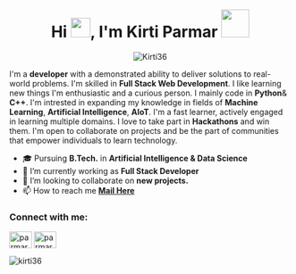 <h1 align="center" >Hi <img src="https://media.giphy.com/media/hvRJCLFzcasrR4ia7z/giphy.gif" width="35px" height="35px">, I'm <a>Kirti Parmar</a> <img height ="50px" src="https://github.com/Kirti36/kirti36/blob/main/Coding%20Girl%20Animation.gif" /></h1>
<p align="center"> <img src="https://komarev.com/ghpvc/?username=Kirti36&label=Profile%20views&color=0e75b6&style=flat" alt="Kirti36" /> </p>

I'm a **developer** with a demonstrated ability to deliver solutions to real-world problems. I'm skilled in **Full Stack Web Development**. I like learning new things I'm enthusiastic and a curious person. I mainly code in **Python**& **C++**. I'm intrested in expanding my knowledge in fields of **Machine Learning**, **Artificial Intelligence**, **AIoT**. I'm a fast learner, actively engaged in learning multiple domains. I love to take part in **Hackathons** and win them. I'm open to collaborate on projects and be the part of communities that empower individuals to learn technology.


- 🎓 Pursuing **B.Tech.** in **Artificial Intelligence & Data Science**
- 🔭 I’m currently working as **Full Stack Developer**
- 👯 I’m looking to collaborate on **new projects.**
- 📫 How to reach me **[Mail Here](mailto:Kirtiparmar504@gmail.com)**

<h3 align="left">Connect with me:</h3>
<p align="left">
<a href="https://linkedin.com/in/parmar kirti" target="blank"><img align="center" src="https://raw.githubusercontent.com/rahuldkjain/github-profile-readme-generator/master/src/images/icons/Social/linked-in-alt.svg" alt="parmar kirti" height="30" width="40" /></a>
<a href="https://instagram.com/parmarkirtii" target="blank"><img align="center" src="https://raw.githubusercontent.com/rahuldkjain/github-profile-readme-generator/master/src/images/icons/Social/instagram.svg" alt="parmarkirtii" height="30" width="40" /></a>

</p>



<p><img align="center" src="https://github-readme-stats.vercel.app/api/top-langs?username=kirti36&show_icons=true&locale=en&layout=compact" alt="kirti36" /></p>





